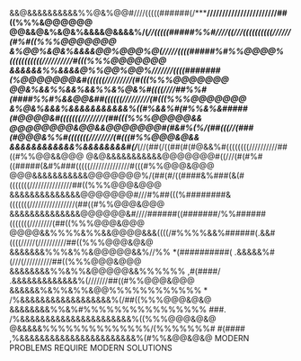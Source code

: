 &&@&&&&&&&&&&%%@&%@@#////(((((######(/*****///////////////////////##((%%%&@@@@@@
@@&&@&%&@&%&&&&@&&&&%/(*//(((((#####%%#////((///((((((((((//////(#%#((%%%@@@@@@@
&%@@%&@&%&&&&@@%@@@%@(/////((((#####%#%%@@@@%(((((((((((//////////#(((%%%@@@@@@@
&&&&&&%%&&&&@%%@@%@@%///////((((#######(%@@@@@@@&#((((((/////////(#(((%%%@@@@@@@
@@&%&&%%&&%&&%%&%@&%#((((////##%%#(####%%#%&&@@&##((((((/////////(#(((%%%@@@@@@@
&%@&%&&&%&&&&&&&&&&&%((#%&&%#(#%%&%&#####(#@@@@&#(((((((////////(##(((%%%@@@@@&&
@@@@@@@@&@@&&@@@@@@@#(#&#%(%/(##(((//(###(#@@@&%%#(((((((////////(#(((#%%@@@&@&&
&&&&&&&&&&&&%&&&&&&&&#(/***(//(##(/((##(#(#@&&%#((((((((//////////##((#%%@@&&@@@
@&@&&&&&&&&&&&@@@@@@@#((///(#(#%#((#####(&#%###(((((//////////////#(((#%%@@@&@@@
@@@&&&&&&&&&&&@@@@@@@%/(##(#/((####&%###(&(#(((((((///////////////##((%%%@@@&@@@
&&&&&&&&&&&&&&@@@@@@@#///#%##(((%########&(((((((////////////////(##((#%%@@@&@@@
&&&&&&&&&&&&&&@@@@@@&#////######((#######/%%######(((((((////////(##((%%%@@@&@@@
@@@@&&%%%%&%%&&@@@@&&&((((/#%%%%&&%######(.&&#((((/////(//////////##((%%%@@@&@&@
&&&&&&&%%%&%%&@@@@@&&%//%%  *(##########(  .&&&&&%#(///(//////////##((%%%@@@&@@@
&&&&&&&&%%&%%&@@@@@&&%%%%%%    ,#(####/    .&&&&&&&&&&&&&%(///////##((#%%@@@&@@@
&&&&&&%&%%&%%&@@%%%%%%%%%%%%       *       /%&&&&&&&&&&&&&&&&&&%(/##((%%%@@@&@&@
&&&&&&&&%%&%#%%%%%%%%%%%%%%%%     ###.     /%&&&&&&&&&&&&&&&&&&&&&&%((%%%@@@&@&@
@&&&&&%%%%%%%%%%%%%%/(%%%%%%%#   #(####    ,%&&&&&&&&&&&&&&&&&&&&&&&%(#%%&@@&@&@
MODERN PROBLEMS REQUIRE MODERN SOLUTIONS
